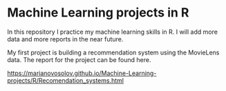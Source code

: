 # Machine Learning projects in R
In this repository I practice my machine learning skills in R. I will add more data and more reports in the near future.

My first project is building a recommendation system using the MovieLens data. The report for the project can be found here.

https://marianovosolov.github.io/Machine-Learning-projects/R/Recomendation_systems.html

